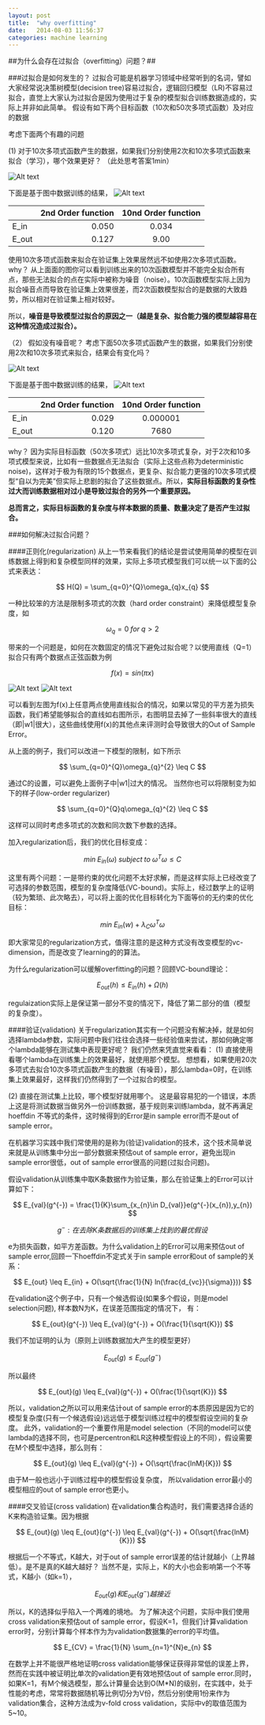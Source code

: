 ```yaml
---
layout: post
title:  "why overfitting"
date:   2014-08-03 11:56:37
categories: machine learning 
---
```



##为什么会存在过拟合（overfitting）问题？##

###过拟合是如何发生的？
过拟合可能是机器学习领域中经常听到的名词，譬如大家经常说决策树模型(decision tree)容易过拟合，逻辑回归模型（LR)不容易过拟合，直觉上大家认为过拟合是因为使用过于复杂的模型拟合训练数据造成的，实际上并非如此简单。
假设有如下两个目标函数（10次和50次多项式函数）及对应的数据

考虑下面两个有趣的问题

(1) 对于10次多项式函数产生的数据，如果我们分别使用2次和10次多项式函数来拟合（学习），哪个效果更好？ （此处思考答案1min）

![Alt text](./10th_order_target_function_small.jpg)


下面是基于图中数据训练的结果，
![Alt text](./noise_low-order_target.jpg)

|       |     2nd Order function |   10nd Order function   |
| :-------- | --------:| :------: |
| E_in    |   0.050 |  0.034  |
| E_out    |   0.127 |  9.00  |

使用10次多项式函数来拟合在验证集上效果居然远不如使用2次多项式函数。
why？ 从上面面的图你可以看到训练出来的10次函数模型并不能完全拟合所有点，那些无法拟合的点在实际中被称为噪音（noise）。10次函数模型实际上因为拟合噪音点而导致在验证集上效果很差，而2次函数模型拟合的是数据的大致趋势，所以相对在验证集上相对较好。

所以，**噪音是导致模型过拟合的原因之一（越是复杂、拟合能力强的模型越容易在这种情况造成过拟合）。**

（2） 假如没有噪音呢？ 考虑下面50次多项式函数产生的数据，如果我们分别使用2次和10次多项式来拟合，结果会有变化吗？

![Alt text](./50th_order_target_function.jpg)

下面是基于图中数据训练的结果，
![Alt text](./noiseless_high-order_target.jpg)


|       |     2nd Order function |   10nd Order function   |
| :-------- | --------:| :------: |
| E_in    |   0.029 |  0.000001  |
| E_out    |   0.120 |  7680  |

why？ 因为实际目标函数（50次多项式）远比10次多项式复杂，对于2次和10多项式模型来说，比如有一些数据点无法拟合（实际上这些点称为deterministic noise)，这样对于极为有限的15个数据点，更复杂、拟合能力更强的10次多项式模型“自以为完美”但实际上悲剧的拟合了这些数据点。所以，**实际目标函数的复杂性过大而训练数据相对过小是导致过拟合的另外一个重要原因。**

**总而言之，实际目标函数的复杂度与样本数据的质量、数量决定了是否产生过拟合。**


###如何解决过拟合问题？

####正则化(regularization)
从上一节来看我们的结论是尝试使用简单的模型在训练数据上得到和复杂模型同样的效果，实际上多项式模型我们可以统一以下面的公式来表达：

$$
H(Q) = \sum_{q=0}^{Q}\omega_{q}x_{q}
$$

一种比较笨的方法是限制多项式的次数（hard order constraint）来降低模型复杂度，如

$$
\omega_{q} = 0 \; for \; q > 2
$$

带来的一个问题是，如何在次数固定的情况下避免过拟合呢？以使用直线（Q=1）拟合只有两个数据点正弦函数为例

$$
f(x) = sin(\pi x)
$$

![Alt text](./2.1.jpg) ![Alt text](./2.2.jpg)

可以看到左图为f(x)上任意两点使用直线拟合的情况，如果以常见的平方差为损失函数，我们希望能够拟合的直线如右图所示，右图明显去掉了一些斜率很大的直线（即|w1|很大），这些曲线使用f(x)的其他点来评测时会导致很大的Out of Sample Error。

从上面的例子，我们可以改进一下模型的限制，如下所示

$$
\sum_{q=0}^{Q}\omega_{q}^{2} \leq C
$$

通过C的设置，可以避免上面例子中|w1|过大的情况。
当然你也可以将限制变为如下的样子(low-order regularizer)

$$
\sum_{q=0}^{Q}q\omega_{q}^{2} \leq C
$$

这样可以同时考虑多项式的次数和同次数下参数的选择。

加入regularization后，我们的优化目标变成：

$$
min\;E_{in}(\omega)  \; subject \; to \; \omega^{T}\omega \leq C
$$

这里有两个问题：一是带约束的优化问题不太好求解，而是这样实际上已经改变了可选择的参数范围，模型的复杂度降低(VC-bound)。实际上，经过数学上的证明（较为繁琐、此次略去），可以将上面的优化目标转化为下面等价的无约束的优化目标：

$$
min\;E_{in}(w) + \lambda_{C}\omega^{T}\omega 
$$

即大家常见的regularization方式，值得注意的是这种方式没有改变模型的vc-dimension，而是改变了learning的的算法。

为什么regularization可以缓解overfitting的问题？回顾VC-bound理论：

$$
E_{out}(h) \leq E_{in}(h) + \Omega(h)
$$

regulaization实际上是保证第一部分不变的情况下，降低了第二部分的值（模型的复杂度）。

####验证(validation)
关于regularization其实有一个问题没有解决掉，就是如何选择lambda参数，实际问题中我们往往会选择一些经验值来尝试，那如何确定哪个lambda能够在测试集中表现更好呢？
我们仍然来凭直觉来看看：
(1) 直接使用看哪个lambda在训练集上的效果最好，就使用那个模型。
想想看，如果使用20次多项式去拟合10次多项式函数产生的数据（有噪音），那么lambda=0时，在训练集上效果最好，这样我们仍然得到了一个过拟合的模型。

(2) 直接在测试集上比较，哪个模型好就用哪个。
这是最容易犯的一个错误，本质上这是将测试数据当做另外一份训练数据，基于规则来训练lambda，就不再满足hoeffdin 不等式的条件，这时候得到的Error是in sample error而不是out of sample error。

在机器学习实践中我们常使用的是称为(验证)validation的技术，这个技术简单说来就是从训练集中分出一部分数据来预估out of sample error，避免出现in sample error很低，out of sample error很高的问题(过拟合问题)。

假设validation从训练集中取K条数据作为验证集，那么在验证集上的Error可以计算如下：

$$
    E_{val}(g^{-}) = \frac{1}{K}\sum_{x_{n}\in D_{val}}e(g^{-}(x_{n}),y_{n})
$$

$$
g^{-}:在去除K条数据后的训练集上找到的最优假设 
$$

e为损失函数，如平方差函数。为什么validation上的Error可以用来预估out of sample error,回顾一下hoeffdin不定式关于in sample error和out of sample的关系：

$$
   E_{out} \leq E_{in} + O(\sqrt{\frac{1}{N} ln(\frac{d_{vc}}{\sigma}}))
$$

在validation这个例子中，只有一个候选假设(如果多个假设，则是model selection问题), 样本数N为K，在误差范围指定的情况下， 有：

$$
   E_{out}(g^{-}) \leq E_{val}(g^{-}) + O(\frac{1}{\sqrt{K}})
$$

我们不加证明的认为（原则上训练数据加大产生的模型更好）

$$
   E_{out}(g) \leq E_{out}(g^{-})
$$

所以最终

$$
  E_{out}(g) \leq E_{val}(g^{-}) + O(\frac{1}{\sqrt{K}})
$$

所以，validation之所以可以用来估计out of sample error的本质原因是因为它的模型复杂度(只有一个候选假设)远远低于模型训练过程中的模型假设空间的复杂度。
此外，validation的一个重要作用是model selection（不同的model可以使lambda的选择不同，也可是percentron和LR这种模型假设上的不同），假设需要在M个模型中选择，那么则有：

$$
  E_{out}(g) \leq E_{val}(g^{-}) + O(\sqrt{\frac{lnM}{K}})
$$

由于M一般也远小于训练过程中的模型假设复杂度， 所以validation error最小的模型相应的out of sample error也更小。

####交叉验证(cross validation)
在validation集合构造时，我们需要选择合适的K来构造验证集。因为根据

$$
  E_{out}(g) \leq E_{out}(g^{-}) \leq  E_{val}(g^{-}) + O(\sqrt{\frac{lnM}{K}})
$$

根据后一个不等式，K越大，对于out of sample error误差的估计就越小（上界越低）。是不是真的K越大越好？
当然不是，实际上，K的大小也会影响第一个不等式，K越小（如k=1），

$$
   E_{out}(g) 和 E_{out}(g^{-})  越接近
$$

所以，K的选择似乎陷入一个两难的境地。
为了解决这个问题，实际中我们使用cross validation来预估out of sample error，假设K=1，但我们计算validation error时，分别计算每个样本作为为validation数据集的error的平均值。

$$
E_{CV} = \frac{1}{N} \sum_{n=1}^{N}e_{n}
$$

在数学上并不能很严格地证明cross validation能够保证获得非常低的误差上界，然而在实践中被证明比单次的validation更有效地预估out of sample error.同时，如果K=1，有M个候选模型，那么计算量会达到O(M*N)的级别，在实践中，处于性能的考虑，常常将数据随机等比例切分为V份，然后分别使用1份来作为validation集合，这种方法成为v-fold cross validation，实际中v的取值范围为5~10。




